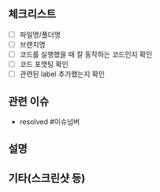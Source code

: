 ## 체크리스트

- [ ] 파일명/폴더명
- [ ] 브랜치명
- [ ] 코드를 실행했을 때 잘 동작하는 코드인지 확인
- [ ] 코드 포맷팅 확인
- [ ] 관련된 label 추가했는지 확인

## 관련 이슈

- resolved #이슈넘버

## 설명

## 기타(스크린샷 등)
